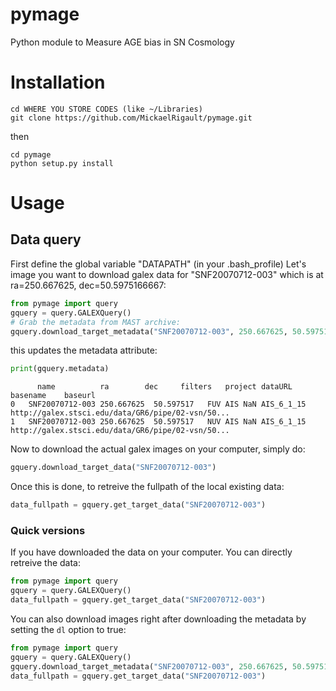 # pymage
Python module to Measure AGE bias in SN Cosmology

# Installation
```
cd WHERE YOU STORE CODES (like ~/Libraries)
git clone https://github.com/MickaelRigault/pymage.git 
```
then 
```
cd pymage
python setup.py install
```

# Usage

## Data query
First define the global variable "DATAPATH" (in your .bash_profile)
Let's image you want to download galex data for "SNF20070712-003" which is at ra=250.667625, dec=50.5975166667:

```python
from pymage import query
gquery = query.GALEXQuery()
# Grab the metadata from MAST archive:
gquery.download_target_metadata("SNF20070712-003", 250.667625, 50.5975166667, dl=False)
```
this updates the metadata attribute:
```python
print(gquery.metadata)
```
```
	  name	        ra	      dec	  filters	project	dataURL	basename	baseurl
0	SNF20070712-003	250.667625	50.597517	FUV	AIS	NaN	AIS_6_1_15	http://galex.stsci.edu/data/GR6/pipe/02-vsn/50...
1	SNF20070712-003	250.667625	50.597517	NUV	AIS	NaN	AIS_6_1_15	http://galex.stsci.edu/data/GR6/pipe/02-vsn/50...
```
Now to download the actual galex images on your computer, simply do:
```python
gquery.download_target_data("SNF20070712-003")
```

Once this is done, to retreive the fullpath of the local existing data:
```python 
data_fullpath = gquery.get_target_data("SNF20070712-003")
```

### Quick versions

If you have downloaded the data on your computer. You can directly retreive the data:
```python
from pymage import query
gquery = query.GALEXQuery()
data_fullpath = gquery.get_target_data("SNF20070712-003")
```

You can also download images right after downloading the metadata by setting the `dl` option to true:
```python
from pymage import query
gquery = query.GALEXQuery()
gquery.download_target_metadata("SNF20070712-003", 250.667625, 50.5975166667, dl=False)
data_fullpath = gquery.get_target_data("SNF20070712-003")
```

